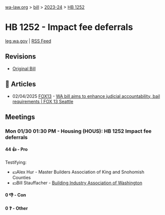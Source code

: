 [wa-law.org](/) > [bill](/bill/) > [2023-24](/bill/2023-24/) > [HB 1252](/bill/2023-24/hb/1252/)

# HB 1252 - Impact fee deferrals
[leg.wa.gov](https://app.leg.wa.gov/billsummary?BillNumber=1252&Year=2023&Initiative=false) | [RSS Feed](./rss.xml)

## Revisions
* [Original Bill](1/)

## 📰 Articles
* 02/04/2025 [FOX13](/org/fox13/) - [WA bill aims to enhance judicial accountability, bail requirements | FOX 13 Seattle](https://www.fox13seattle.com/news/wa-bill-enhance-judicial-accountability#:~:text=House%20Bill%201252)

## Meetings
### Mon 01/30 01:30 PM - Housing (HOUS): HB 1252 Impact fee deferrals
#### 44 👍 - Pro
Testifying:
* 💵Alex Hur - Master Builders Association of King and Snohomish Counties
* 💵Bill Stauffacher - [Building Industry Association of Washington](/org/building_industry_association_of_washington/)

#### 0 👎 - Con

#### 0 ❓ - Other
